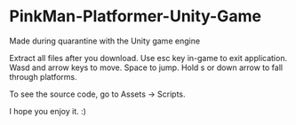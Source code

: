 # PinkMan-Platformer-Unity-Game
Made during quarantine with the Unity game engine

Extract all files after you download. 
Use esc key in-game to exit application. 
Wasd and arrow keys to move.
Space to jump.
Hold s or down arrow to fall through platforms.

 To see the source code, go to Assets -> Scripts.

I hope you enjoy it. :)
